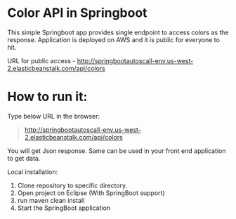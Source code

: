Color API in Springboot
============================

This simple Springboot app provides single endpoint to access colors as the response.
Application is deployed on AWS and it is public for everyone to hit.

URL for public access - http://springbootautoscall-env.us-west-2.elasticbeanstalk.com/api/colors



How to run it:
===============

Type below URL in the browser:

> http://springbootautoscall-env.us-west-2.elasticbeanstalk.com/api/colors

You will get Json response. Same can be used in your front end application to get data.

Local installation:

1. Clone repository to specific directory.
2. Open project on Eclipse (With SpringBoot support)
3. run maven clean install
4. Start the SpringBoot application
